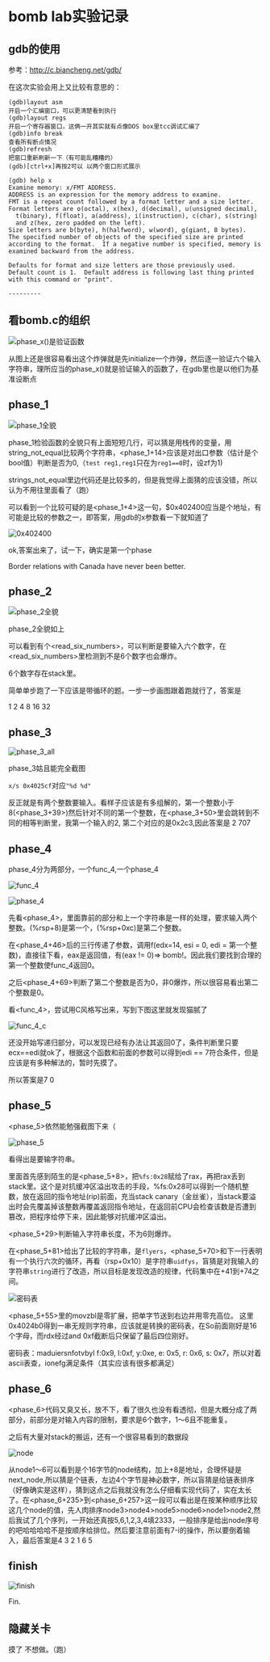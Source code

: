 # bomb lab实验记录

## gdb的使用

参考：http://c.biancheng.net/gdb/

在这次实验会用上又比较有意思的：

```
(gdb)layout asm
开启一个汇编窗口，可以更清楚看到执行
(gdb)layout regs
开启一个寄存器窗口，这俩一开其实就有点像DOS box里tcc调试汇编了
(gdb)info break
查看所有断点情况
(gdb)refresh
把窗口重新刷新一下（有可能乱糟糟的）
(gdb)[ctrl+x]再按2可以 以两个窗口形式展示
```

```
(gdb) help x
Examine memory: x/FMT ADDRESS.
ADDRESS is an expression for the memory address to examine.
FMT is a repeat count followed by a format letter and a size letter.
Format letters are o(octal), x(hex), d(decimal), u(unsigned decimal),
  t(binary), f(float), a(address), i(instruction), c(char), s(string)
  and z(hex, zero padded on the left).
Size letters are b(byte), h(halfword), w(word), g(giant, 8 bytes).
The specified number of objects of the specified size are printed
according to the format.  If a negative number is specified, memory is
examined backward from the address.

Defaults for format and size letters are those previously used.
Default count is 1.  Default address is following last thing printed
with this command or "print".

---------

```



## 看bomb.c的组织

![phase_x()是验证函数](./pic/phase_1是检测.png)

从图上还是很容易看出这个炸弹就是先initialize一个炸弹，然后逐一验证六个输入字符串，理所应当的phase_x()就是验证输入的函数了，在gdb里也是以他们为基准设断点

## phase_1

![phase_1全貌](./pic/phase_1全貌.png)

phase_1检验函数的全貌只有上面短短几行，可以猜是用栈传的变量，用string_not_equal比较两个字符串，<phase_1+14>应该是对出口参数（估计是个bool值）判断是否为0,（`test reg1,reg1`只在为`reg1==0`时，设zf为1)

strings_not_equal里边代码还是比较多的，但是我觉得上面猜的应该没错，所以认为不用往里面看了（跑）

可以看到一个比较可疑的是<phase_1+4>这一句，$0x402400应当是个地址，有可能是比较的参数之一，即答案，用gdb的x参数看一下就知道了

![0x402400](./pic/0x402400.png)

ok,答案出来了，试一下，确实是第一个phase

Border relations with Canada have never been better.

## phase_2

![phase_2全貌](./pic/phase_2全貌.png)

phase_2全貌如上

可以看到有个<read_six_numbers>，可以判断是要输入六个数字，在<read_six_numbers>里检测到不是6个数字也会爆炸。

6个数字存在stack里。

简单单步跑了一下应该是带循环的题。一步一步画图跟着跑就行了，答案是

1 2 4 8 16 32

## phase_3

![phase_3_all](./pic/phase_3_all.png)

phase_3姑且能完全截图

`x/s 0x4025cf`对应`"%d %d"`

反正就是有两个整数要输入。看样子应该是有多组解的，第一个整数小于8(<phase_3+39>)然后针对不同的第一个整数，在<phase_3+50>里会跳转到不同的相等判断里，我第一个输入的2, 第二个对应的是0x2c3,因此答案是 2 707



## phase_4

phase_4分为两部分，一个func_4,一个phase_4

![func_4](./pic/func_4.png)



![phase_4](./pic/phase_4.png)

先看<phase_4>，里面靠前的部分和上一个字符串是一样的处理，要求输入两个整数。(%rsp+8)是第一个，(%rsp+0xc)是第二个整数。

在<phase_4+46>后的三行传递了参数，调用f(edx=14, esi = 0, edi = 第一个整数)，直接往下看，eax是返回值，有(eax != 0)=> bomb!。因此我们要找到合理的第一个整数使func_4返回0。

之后<phase_4+69>判断了第二个整数是否为0，非0爆炸，所以很容易看出第二个整数是0。

看<func_4>，尝试用C风格写出来，写到下图这里就发现猫腻了

![func_4_c](./pic/func_4_c.png)

还没开始写递归部分，可以发现已经有办法让其返回0了，条件判断里只要ecx==edi就ok了，根据这个函数和前面的参数可以得到edi == 7符合条件，但是应该是有多种解法的，暂时先摸了。

所以答案是7 0

## phase_5

<phase_5>依然能勉强截图下来（

![phase_5](./pic/phase_5.png)

看得出是要输字符串。

里面首先感到陌生的是<phase_5+8>，把`%fs:0x28`赋给了rax，再把rax丢到stack里。这个是对抗缓冲区溢出攻击的手段，%fs:0x28可以得到一个随机整数，放在返回的指令地址(rip)前面，充当stack canary（金丝雀），当stack要溢出时会先覆盖掉该整数再覆盖返回指令地址，在返回前CPU会检查该数是否遭到篡改，把程序给停下来，因此能够对抗缓冲区溢出。

<phase_5+29>判断输入字符串长度，不为6则爆炸。

在<phase_5+81>给出了比较的字符串，是`flyers`，<phase_5+70>和下一行表明有一个执行六次的循环，再看（rsp+0x10）是字符串`uidfys`，盲猜是对我输入的字符串`string`进行了改造，所以目标是发现改造的规律，代码集中在+41到+74之间。

![密码表](./pic/movzbl.png)

<phase_5+55>里的movzbl是零扩展，把单字节送到右边并用零充高位。
这里0x4024b0得到一串无规则字符串，应该就是转换的密码表，在So前面刚好是16个字母，而rdx经过and 0xf截断后只保留了最后四位刚好。

密码表：maduiersnfotvbyl
f:0x9, l:0xf, y:0xe, e: 0x5, r: 0x6, s: 0x7，所以对着ascii表查，ionefg满足条件（其实应该有很多都满足）

## phase_6

<phase_6>代码又臭又长，放不下，看了很久也没有看透彻，但是大概分成了两部分，前部分是对输入内容的限制，要求是6个数字，1～6且不能重复。

之后有大量对stack的搬运，还有一个很容易看到的数据段

![node](./pic/node1-6.png)

从node1～6可以看到是个16字节的node结构，加上+8是地址，合理怀疑是next_node,所以猜是个链表，左边4个字节是神必数字，所以盲猜是给链表排序（好像确实是这样），猜到这点之后我就没有怎么仔细看实现代码了，实在太长了。在<phase_6+235>到<phase_6+257>这一段可以看出是在按某种顺序比较这几个node的值，先人肉排序node3>node4>node5>node6>node1>node2,然后我试了几个序列，一开始还真按5,6,1,2,3,4填2333，一般排序是给出node序号的吧哈哈哈哈不是按顺序给排位。然后要注意前面有7-i的操作，所以要倒着输入，最后答案是4 3 2 1 6 5



## finish

![finish](./pic/solve.png)

Fin.

## 隐藏关卡

摸了 不想做。（跑）

